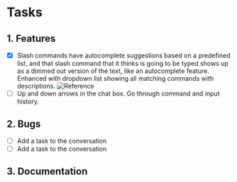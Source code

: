 # Tasks

## 1. Features

- [x] Slash commands have autocomplete suggestions based on a predefined list, and that slash command that it thinks is going to be typed shows up as a dimmed out version of the text, like an autocomplete feature. Enhanced with dropdown list showing all matching commands with descriptions. ![Reference](<CleanShot 2025-06-08 at 01.11.21@2x.png>)
- [ ] Up and down arrows in the chat box. Go through command and input history.

## 2. Bugs

- [ ] Add a task to the conversation
- [ ] Add a task to the conversation

## 3. Documentation
